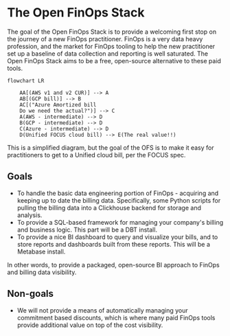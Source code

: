# The Open FinOps Stack

The goal of the Open FinOps Stack is to provide a welcoming first stop on the journey of a new FinOps practitioner.  FinOps is a very data heavy profession, and the market for FinOps tooling to help the new practitioner set up a baseline of data collection and reporting is well saturated.  The Open FinOps Stack aims to be a free, open-source alternative to these paid tools.

```mermaid
flowchart LR

    AA[(AWS v1 and v2 CUR)] --> A
    AB[(GCP bill)] --> B
    AC[("Azure Amortized bill
    Do we need the actual?")] --> C
    A(AWS - intermediate) --> D
    B(GCP - intermediate) --> D
    C(Azure - intermediate) --> D
    D(Unified FOCUS cloud bill) --> E(The real value!!)
```

This is a simplified diagram, but the goal of the OFS is to make it easy for practitioners to get to a Unified cloud bill, per the FOCUS spec.

## Goals

- To handle the basic data engineering portion of FinOps - acquiring and keeping up to date the billing data.  Specifically, some Python scripts for pulling the billing data into a Clickhouse backend for storage and analysis.
- To provide a SQL-based framework for managing your company's billing and business logic.  This part will be a DBT install.
- To provide a nice BI dashboard to query and visualize your bills, and to store reports and dashboards built from these reports.  This will be a Metabase install.

In other words, to provide a packaged, open-source BI approach to FinOps and billing data visibility.

## Non-goals

- We will not provide a means of automatically managing your commitment based discounts, which is where many paid FinOps tools provide additional value on top of the cost visibility.